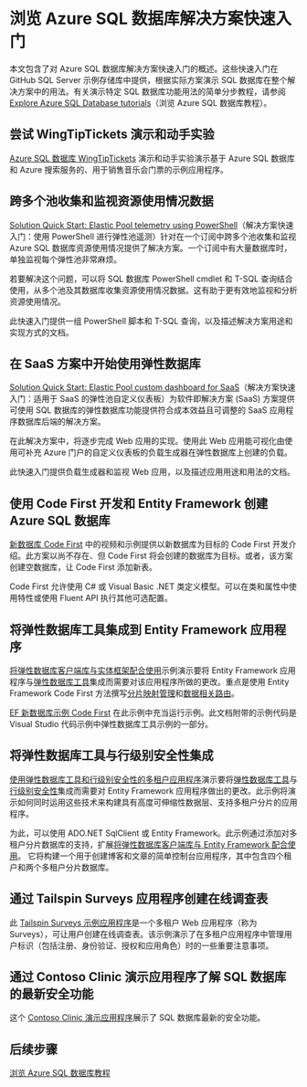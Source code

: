 <properties
   pageTitle="Azure SQL 数据库解决方案快速入门 | Azure"
   description="了解 Azure SQL 数据库解决方案"
   services="sql-database"
   documentationCenter=""
   authors="CarlRabeler"
   manager="jhubbard"
   editor=""/>

<tags
   ms.service="sql-database"
   ms.devlang="NA"
   ms.topic="article"
   ms.tgt_pltfrm="NA"
   ms.workload="sqldb-quickstart"
   ms.date="09/06/2016"
   wacn.date="10/17/2016"
   ms.author="carlrab"/>  


# 浏览 Azure SQL 数据库解决方案快速入门

本文包含了对 Azure SQL 数据库解决方案快速入门的概述。这些快速入门在 GitHub SQL Server 示例存储库中提供，根据实际方案演示 SQL 数据库在整个解决方案中的用法。有关演示特定 SQL 数据库功能用法的简单分步教程，请参阅 [Explore Azure SQL Database tutorials](/documentation/articles/sql-database-explore-tutorials/)（浏览 Azure SQL 数据库教程）。

## 尝试 WingTipTickets 演示和动手实验

[Azure SQL 数据库 WingTipTickets](https://github.com/microsoft/wingtiptickets) 演示和动手实验演示基于 Azure SQL 数据库和 Azure 搜索服务的、用于销售音乐会门票的示例应用程序。


## 跨多个池收集和监视资源使用情况数据

[Solution Quick Start: Elastic Pool telemetry using PowerShell](https://github.com/Microsoft/sql-server-samples/tree/master/samples/manage/azure-sql-db-elastic-pools)（解决方案快速入门：使用 PowerShell 进行弹性池遥测）针对在一个订阅中跨多个池收集和监视 Azure SQL 数据库资源使用情况提供了解决方案。一个订阅中有大量数据库时，单独监视每个弹性池非常麻烦。

若要解决这个问题，可以将 SQL 数据库 PowerShell cmdlet 和 T-SQL 查询结合使用，从多个池及其数据库收集资源使用情况数据。这有助于更有效地监视和分析资源使用情况。

此快速入门提供一组 PowerShell 脚本和 T-SQL 查询，以及描述解决方案用途和实现方式的文档。

## 在 SaaS 方案中开始使用弹性数据库

 [Solution Quick Start: Elastic Pool custom dashboard for SaaS](https://github.com/Microsoft/sql-server-samples/tree/master/samples/manage/azure-sql-db-elastic-pools-custom-dashboard)（解决方案快速入门：适用于 SaaS 的弹性池自定义仪表板）为软件即解决方案 (SaaS) 方案提供可使用 SQL 数据库的弹性数据库功能提供符合成本效益且可调整的 SaaS 应用程序数据库后端的解决方案。

在此解决方案中，将逐步完成 Web 应用的实现。使用此 Web 应用能可视化由使用可补充 Azure 门户的自定义仪表板的负载生成器在弹性数据库上创建的负载。

此快速入门提供负载生成器和监视 Web 应用，以及描述应用用途和用法的文档。

## 使用 Code First 开发和 Entity Framework 创建 Azure SQL 数据库

[新数据库 Code First](https://msdn.microsoft.com/zh-cn/data/jj193542.aspx) 中的视频和示例提供以新数据库为目标的 Code First 开发介绍。此方案以尚不存在、但 Code First 将会创建的数据库为目标。或者，该方案创建空数据库，让 Code First 添加新表。

Code First 允许使用 C# 或 Visual Basic .NET 类定义模型。可以在类和属性中使用特性或使用 Fluent API 执行其他可选配置。

## 将弹性数据库工具集成到 Entity Framework 应用程序

[将弹性数据库客户端库与实体框架配合使用](/documentation/articles/sql-database-elastic-scale-use-entity-framework-applications-visual-studio/)示例演示要将 Entity Framework 应用程序与[弹性数据库工具](/documentation/articles/sql-database-elastic-scale-get-started/)集成而需要对该应用程序所做的更改。重点是使用 Entity Framework Code First 方法撰写[分片映射管理](/documentation/articles/sql-database-elastic-scale-shard-map-management/)和[数据相关路由](/documentation/articles/sql-database-elastic-scale-data-dependent-routing/)。

[EF 新数据库示例 Code First](http://msdn.microsoft.com/zh-cn/data/jj193542.aspx) 在此示例中充当运行示例。此文档附带的示例代码是 Visual Studio 代码示例中弹性数据库工具示例的一部分。

## 将弹性数据库工具与行级别安全性集成

[使用弹性数据库工具和行级别安全性的多租户应用程序](/documentation/articles/sql-database-elastic-tools-multi-tenant-row-level-security/)演示要将[弹性数据库工具](/documentation/articles/sql-database-elastic-scale-get-started/)与[行级别安全性](https://msdn.microsoft.com/zh-cn/library/dn765131)集成而需要对 Entity Framework 应用程序做出的更改。此示例将演示如何同时运用这些技术来构建具有高度可伸缩性数据层、支持多租户分片的应用程序。

为此，可以使用 ADO.NET SqlClient 或 Entity Framework。此示例通过添加对多租户分片数据库的支持，扩展[将弹性数据库客户端库与 Entity Framework 配合使用](/documentation/articles/sql-database-elastic-scale-use-entity-framework-applications-visual-studio/)。
它将构建一个用于创建博客和文章的简单控制台应用程序，其中包含四个租户和两个多租户分片数据库。

## 通过 Tailspin Surveys 应用程序创建在线调查表

此 [Tailspin Surveys 示例应用程序](https://github.com/Azure-Samples/guidance-identity-management-for-multitenant-apps/blob/master/docs/running-the-app.md)是一个多租户 Web 应用程序（称为 Surveys），可让用户创建在线调查表。该示例演示了在多租户应用程序中管理用户标识（包括注册、身份验证、授权和应用角色）时的一些重要注意事项。

## 通过 Contoso Clinic 演示应用程序了解 SQL 数据库的最新安全功能

这个 [Contoso Clinic 演示应用程序](https://github.com/Microsoft/azure-sql-security-sample)展示了 SQL 数据库最新的安全功能。

## 后续步骤

[浏览 Azure SQL 数据库教程](/documentation/articles/sql-database-explore-tutorials/)

<!---HONumber=Mooncake_1010_2016-->